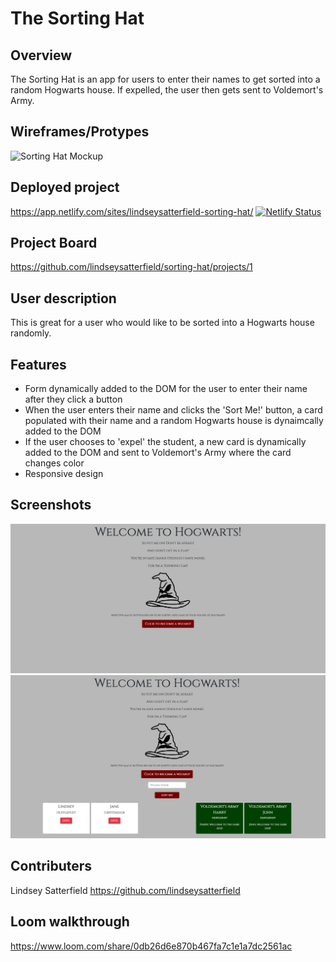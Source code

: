 # The Sorting Hat

## Overview
The Sorting Hat is an app for users to enter their names to get sorted into a random Hogwarts house. If expelled, the user then gets sent to Voldemort's Army.

## Wireframes/Protypes
![Sorting Hat Mockup](https://github.com/nss-nightclass-projects/exercise-vault/raw/master/images/sorting-hat-mockup.png)

## Deployed project
https://app.netlify.com/sites/lindseysatterfield-sorting-hat/
[![Netlify Status](https://api.netlify.com/api/v1/badges/b08018eb-8da1-4324-adee-495fdd02a8fe/deploy-status)](https://app.netlify.com/sites/lindseysatterfield-sorting-hat/deploys)

## Project Board
https://github.com/lindseysatterfield/sorting-hat/projects/1

## User description
This is great for a user who would like to be sorted into a Hogwarts house randomly.

## Features
- Form dynamically added to the DOM for the user to enter their name after they click a button
- When the user enters their name and clicks the 'Sort Me!' button, a card populated with their name and a random Hogwarts house is dynaimcally added to the DOM
- If the user chooses to 'expel' the student, a new card is dynamically added to the DOM and sent to Voldemort's Army where the card changes color
- Responsive design

## Screenshots
![](https://github.com/lindseysatterfield/sorting-hat/blob/main/screenshots/sortinghat-landing.png)
![](https://github.com/lindseysatterfield/sorting-hat/blob/main/screenshots/sortinghat-cards.png)

## Contributers
Lindsey Satterfield
https://github.com/lindseysatterfield

## Loom walkthrough
https://www.loom.com/share/0db26d6e870b467fa7c1e1a7dc2561ac

